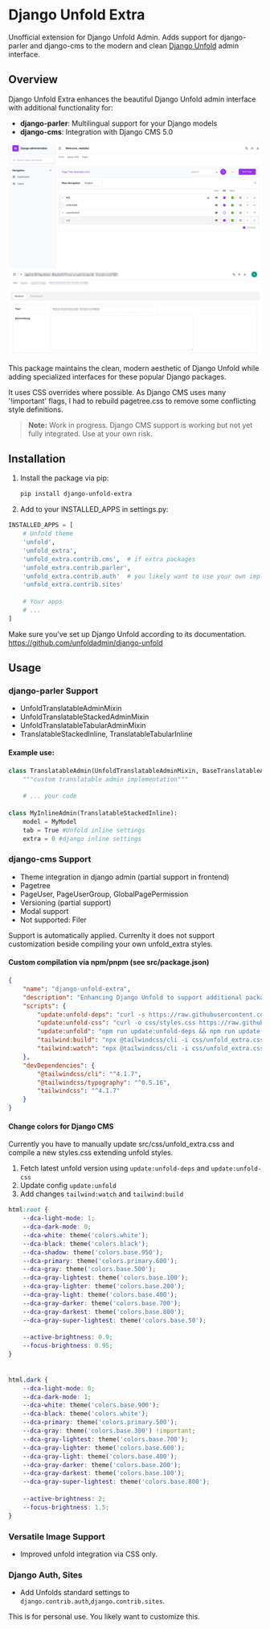 # Django Unfold Extra

Unofficial extension for Django Unfold Admin. Adds support for django-parler and django-cms to the modern and
clean [Django Unfold](https://github.com/unfoldadmin/django-unfold) admin interface.

## Overview

Django Unfold Extra enhances the beautiful Django Unfold admin interface with additional functionality for:

- **django-parler**: Multilingual support for your Django models
- **django-cms**: Integration with Django CMS 5.0

![img.png](docs/img/cms-pagetree.png)
![img.png](docs/img/parler-tabs.png)

This package maintains the clean, modern aesthetic of Django Unfold while adding specialized interfaces for these
popular Django packages.

It uses CSS overrides where possible. As Django CMS uses many '!important' flags, I had to rebuild pagetree.css to
remove some conflicting style definitions.

> **Note:** Work in progress. Django CMS support is working but not yet fully integrated. Use at your own risk.

## Installation

1. Install the package via pip:
   ```bash
   pip install django-unfold-extra
   ```

2. Add to your INSTALLED_APPS in settings.py:

```python
INSTALLED_APPS = [
    # Unfold theme
    'unfold',
    'unfold_extra',
    'unfold_extra.contrib.cms',  # if extra packages
    'unfold_extra.contrib.parler',
    'unfold_extra.contrib.auth'  # you likely want to use your own implementation
    'unfold_extra.contrib.sites'

    # Your apps
    # ...
]
```

Make sure you've set up Django Unfold according to its documentation.
https://github.com/unfoldadmin/django-unfold

## Usage

### django-parler Support

- UnfoldTranslatableAdminMixin
- UnfoldTranslatableStackedAdminMixin
- UnfoldTranslatableTabularAdminMixin
- TranslatableStackedInline, TranslatableTabularInline

#### Example use:

```python
class TranslatableAdmin(UnfoldTranslatableAdminMixin, BaseTranslatableAdmin):
    """custom translatable admin implementation"""

    # ... your code

class MyInlineAdmin(TranslatableStackedInline):
    model = MyModel
    tab = True #Unfold inline settings
    extra = 0 #django inline settings
```

### django-cms Support

- Theme integration in django admin (partial support in frontend)
- Pagetree
- PageUser, PageUserGroup, GlobalPagePermission
- Versioning (partial support)
- Modal support
- Not supported: Filer

Support is automatically applied. Currenlty it does not support customization beside compiling your own unfold_extra styles.

#### Custom compilation via npm/pnpm (see src/package.json)

```json
{
	"name": "django-unfold-extra",
	"description": "Enhancing Django Unfold to support additional packages",
	"scripts": {
		"update:unfold-deps": "curl -s https://raw.githubusercontent.com/unfoldadmin/django-unfold/main/package.json | jq -r '[\"tailwindcss@\" + .dependencies.tailwindcss, \"@tailwindcss/typography@\" + .devDependencies[\"@tailwindcss/typography\"]] | join(\" \")' | xargs npm install --save-dev",
		"update:unfold-css": "curl -o css/styles.css https://raw.githubusercontent.com/unfoldadmin/django-unfold/main/src/unfold/styles.css",
		"update:unfold": "npm run update:unfold-deps && npm run update:unfold-config",
		"tailwind:build": "npx @tailwindcss/cli -i css/unfold_extra.css -o ../static/unfold_extra/css/styles.css --minify",
		"tailwind:watch": "npx @tailwindcss/cli -i css/unfold_extra.css -o ../static/unfold_extra/css/styles.css --watch --minify"
	},
	"devDependencies": {
		"@tailwindcss/cli": "^4.1.7",
		"@tailwindcss/typography": "^0.5.16",
		"tailwindcss": "^4.1.7"
	}
}
```

#### Change colors for Django CMS

Currently you have to manually update src/css/unfold_extra.css and compile a new styles.css extending unfold styles. 

1. Fetch latest unfold version using `update:unfold-deps` and `update:unfold-css`
2. Update config `update:unfold`
3. Add changes `tailwind:watch` and `tailwind:build`


```css
html:root {
    --dca-light-mode: 1;
    --dca-dark-mode: 0;
    --dca-white: theme('colors.white');
    --dca-black: theme('colors.black');
    --dca-shadow: theme('colors.base.950');
    --dca-primary: theme('colors.primary.600');
    --dca-gray: theme('colors.base.500');
    --dca-gray-lightest: theme('colors.base.100');
    --dca-gray-lighter: theme('colors.base.200');
    --dca-gray-light: theme('colors.base.400');
    --dca-gray-darker: theme('colors.base.700');
    --dca-gray-darkest: theme('colors.base.800');
    --dca-gray-super-lightest: theme('colors.base.50');

    --active-brightness: 0.9;
    --focus-brightness: 0.95;
}


html.dark {
    --dca-light-mode: 0;
    --dca-dark-mode: 1;
    --dca-white: theme('colors.base.900');
    --dca-black: theme('colors.white');
    --dca-primary: theme('colors.primary.500');
    --dca-gray: theme('colors.base.300') !important;
    --dca-gray-lightest: theme('colors.base.700');
    --dca-gray-lighter: theme('colors.base.600');
    --dca-gray-light: theme('colors.base.400');
    --dca-gray-darker: theme('colors.base.200');
    --dca-gray-darkest: theme('colors.base.100');
    --dca-gray-super-lightest: theme('colors.base.800');

    --active-brightness: 2;
    --focus-brightness: 1.5;
}

```

### Versatile Image Support

- Improved unfold integration via CSS only.


### Django Auth, Sites

- Add Unfolds standard settings to `django.contrib.auth`,`django.contrib.sites`.

This is for personal use. You likely want to customize this. 